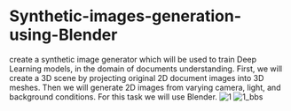 # Synthetic-images-generation-using-Blender
create a synthetic image generator which will be used to train Deep Learning models, in the domain of documents understanding.
First, we will create a 3D scene by projecting original 2D document images into 3D meshes. Then
we will generate 2D images from varying camera, light, and background conditions. For this task
we will use Blender.
![1](https://user-images.githubusercontent.com/19219983/175143272-e1548dc8-ce00-404e-9882-4374a8342b21.png)
![1_bbs](https://user-images.githubusercontent.com/19219983/175143329-55e42b85-df8d-43f4-a2da-9efcd4d97f48.png)
